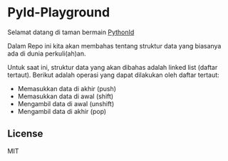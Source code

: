 # PyId-Playground

Selamat datang di taman bermain [PythonId][TelePyId]

Dalam Repo ini kita akan membahas tentang struktur data yang biasanya ada di dunia perkuli(ah)an.

Untuk saat ini, struktur data yang akan dibahas adalah linked list (daftar tertaut).
Berikut adalah operasi yang dapat dilakukan oleh daftar tertaut:
  - Memasukkan data di akhir (push)
  - Memasukkan data di awal (shift)
  - Mengambil data di awal (unshift)
  - Mengambil data di akhir (pop)


License
----

MIT


[//]: # (These are reference links used in the body of this note and get stripped out when the markdown processor does its job. There is no need to format nicely because it shouldn't be seen. Thanks SO - http://stackoverflow.com/questions/4823468/store-comments-in-markdown-syntax)
[//]: # (Thanks too dillinger. https://dillinger.io)


   [TelePyId]: <https://t.me/pythonid>
